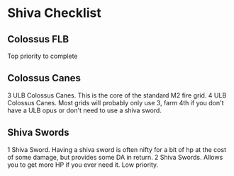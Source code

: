 # Shiva Checklist
## Colossus FLB
Top priority to complete

## Colossus Canes
3 ULB Colossus Canes. This is the core of the standard M2 fire grid.
4 ULB Colossus Canes. Most grids will probably only use 3, farm 4th if you don't have a ULB opus or don't need to use a shiva sword.

## Shiva Swords
1 Shiva Sword. Having a shiva sword is often nifty for a bit of hp at the cost of some damage, but provides some DA in return.
2 Shiva Swords. Allows you to get more HP if you ever need it. Low priority.
